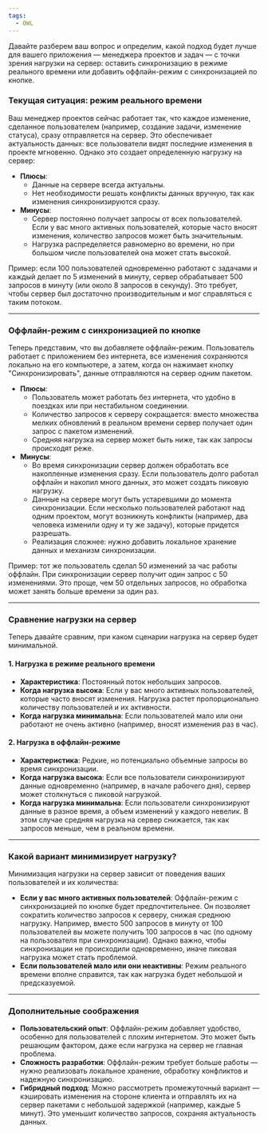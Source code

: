 ```yaml
---
tags:
  - OWL
---
```

Давайте разберем ваш вопрос и определим, какой подход будет лучше для вашего приложения — менеджера проектов и задач — с точки зрения нагрузки на сервер: оставить синхронизацию в режиме реального времени или добавить оффлайн-режим с синхронизацией по кнопке.

### Текущая ситуация: режим реального времени
Ваш менеджер проектов сейчас работает так, что каждое изменение, сделанное пользователем (например, создание задачи, изменение статуса), сразу отправляется на сервер. Это обеспечивает актуальность данных: все пользователи видят последние изменения в проекте мгновенно. Однако это создает определенную нагрузку на сервер:

- **Плюсы**:
  - Данные на сервере всегда актуальны.
  - Нет необходимости решать конфликты данных вручную, так как изменения синхронизируются сразу.
- **Минусы**:
  - Сервер постоянно получает запросы от всех пользователей. Если у вас много активных пользователей, которые часто вносят изменения, количество запросов может быть значительным.
  - Нагрузка распределяется равномерно во времени, но при большом числе пользователей она может стать высокой.

Пример: если 100 пользователей одновременно работают с задачами и каждый делает по 5 изменений в минуту, сервер обрабатывает 500 запросов в минуту (или около 8 запросов в секунду). Это требует, чтобы сервер был достаточно производительным и мог справляться с таким потоком.

---

### Оффлайн-режим с синхронизацией по кнопке
Теперь представим, что вы добавляете оффлайн-режим. Пользователь работает с приложением без интернета, все изменения сохраняются локально на его компьютере, а затем, когда он нажимает кнопку "Синхронизировать", данные отправляются на сервер одним пакетом.

- **Плюсы**:
  - Пользователь может работать без интернета, что удобно в поездках или при нестабильном соединении.
  - Количество запросов к серверу сокращается: вместо множества мелких обновлений в реальном времени сервер получает один запрос с пакетом изменений.
  - Средняя нагрузка на сервер может быть ниже, так как запросы происходят реже.
- **Минусы**:
  - Во время синхронизации сервер должен обработать все накопленные изменения сразу. Если пользователь долго работал оффлайн и накопил много данных, это может создать пиковую нагрузку.
  - Данные на сервере могут быть устаревшими до момента синхронизации. Если несколько пользователей работают над одним проектом, могут возникнуть конфликты (например, два человека изменили одну и ту же задачу), которые придется разрешать.
  - Реализация сложнее: нужно добавить локальное хранение данных и механизм синхронизации.

Пример: тот же пользователь сделал 50 изменений за час работы оффлайн. При синхронизации сервер получит один запрос с 50 изменениями. Это проще, чем 50 отдельных запросов, но обработка может занять больше времени за один раз.

---

### Сравнение нагрузки на сервер
Теперь давайте сравним, при каком сценарии нагрузка на сервер будет минимальной.

#### 1. Нагрузка в режиме реального времени
- **Характеристика**: Постоянный поток небольших запросов.
- **Когда нагрузка высока**: Если у вас много активных пользователей, которые часто вносят изменения. Нагрузка растет пропорционально количеству пользователей и их активности.
- **Когда нагрузка минимальна**: Если пользователей мало или они работают не очень активно (например, вносят изменения раз в час).

#### 2. Нагрузка в оффлайн-режиме
- **Характеристика**: Редкие, но потенциально объемные запросы во время синхронизации.
- **Когда нагрузка высока**: Если все пользователи синхронизируют данные одновременно (например, в начале рабочего дня), сервер может столкнуться с пиковой нагрузкой.
- **Когда нагрузка минимальна**: Если пользователи синхронизируют данные в разное время, а объем изменений у каждого невелик. В этом случае средняя нагрузка на сервер снижается, так как запросов меньше, чем в реальном времени.

---

### Какой вариант минимизирует нагрузку?
Минимизация нагрузки на сервер зависит от поведения ваших пользователей и их количества:

- **Если у вас много активных пользователей**: Оффлайн-режим с синхронизацией по кнопке будет предпочтительнее. Он позволяет сократить количество запросов к серверу, снижая среднюю нагрузку. Например, вместо 500 запросов в минуту от 100 пользователей вы можете получить 100 запросов в час (по одному на пользователя при синхронизации). Однако важно, чтобы синхронизации не происходили одновременно, иначе пиковая нагрузка может стать проблемой.
- **Если пользователей мало или они неактивны**: Режим реального времени вполне справится, так как нагрузка будет небольшой и предсказуемой.

---

### Дополнительные соображения
- **Пользовательский опыт**: Оффлайн-режим добавляет удобство, особенно для пользователей с плохим интернетом. Это может быть решающим фактором, даже если нагрузка на сервер не главная проблема.
- **Сложность разработки**: Оффлайн-режим требует больше работы — нужно реализовать локальное хранение, обработку конфликтов и надежную синхронизацию.
- **Гибридный подход**: Можно рассмотреть промежуточный вариант — кэшировать изменения на стороне клиента и отправлять их на сервер пакетами с небольшой задержкой (например, каждые 5 минут). Это уменьшит количество запросов, сохраняя актуальность данных.
